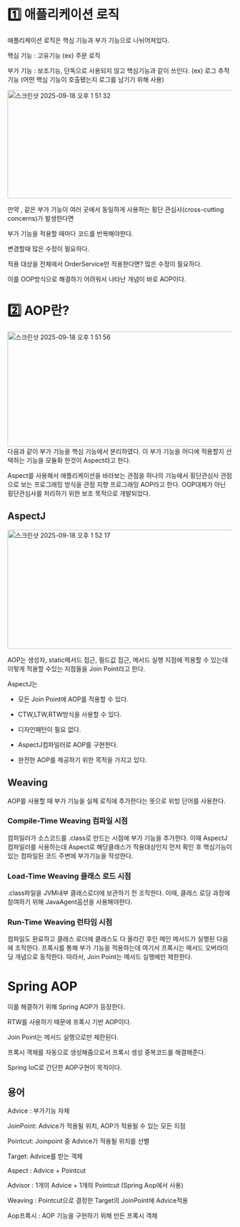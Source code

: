 # 1️⃣ 애플리케이션 로직
애플리케이션 로직은 핵심 기능과 부가 기능으로 나뉘어져있다.

핵심 기능 : 고유기능 (ex) 주문 로직

부가 기능 : 보조기능, 단독으로 사용되지 않고 핵심기능과 같이 쓰인다. (ex) 로그 추적 기능 (어떤 핵심 기능이 호출됐는지 로그를 남기기 위해 사용)

<img width="618" height="243" alt="스크린샷 2025-09-18 오후 1 51 32" src="https://github.com/user-attachments/assets/af5a23fd-ec8a-4c2a-95d6-574afbe1ab7c" />

만약 , 같은 부가 기능이 여러 곳에서 동일하게 사용하는 횡단 관심사(cross-cutting concerns)가 발생한다면

부가 기능을 적용할 때마다 코드를 반복해야한다.

변경할때 많은 수정이 필요하다.

적용 대상을 전체에서 OrderService만 적용한다면? 많은 수정이 필요하다.

이를 OOP방식으로 해결하기 어려워서 나타난 개념이 바로 AOP이다.

# 2️⃣ AOP란?

<img width="637" height="258" alt="스크린샷 2025-09-18 오후 1 51 56" src="https://github.com/user-attachments/assets/449d3d93-caf1-4c25-87bf-0b20f0fd127a" />
다음과 같이 부가 기능을 핵심 기능에서 분리하였다. 이 부가 기능을 어디에 적용할지 선택하는 기능을 모듈화 한것이 Aspect라고 한다.

Aspect를 사용해서 애플리케이션을 바라보는 관점을 하나의 기능에서 횡단관심사 관점으로 보는 프로그래밍 방식을 관점 지향 프로그래밍 AOP라고 한다. OOP대체가 아닌 횡단관심사를 처리하기 위한 보조 목적으로 개발되었다.

## AspectJ

<img width="640" height="267" alt="스크린샷 2025-09-18 오후 1 52 17" src="https://github.com/user-attachments/assets/42d60573-13e5-48b3-ba35-4d8bc7d1efb3" />

AOP는 생성자, static메서드 접근, 필드값 접근, 메서드 실행 지점에 적용할 수 있는데 이렇게 적용할 수있는 지점들을 Join Point라고 한다.

AspectJ는

- 모든 Join Point에 AOP를 적용할 수 있다.

- CTW,LTW,RTW방식을 사용할 수 있다.

- 디자인패턴이 필요 없다.

- AspectJ컴파일러로 AOP를 구현한다.

- 완전한 AOP를 제공하기 위한 목적을 가지고 있다.

## Weaving
AOP를 사용할 때 부가 기능을 실제 로직에 추가한다는 뜻으로 위빙 단어를 사용한다.

### Compile-Time Weaving 컴파일 시점

컴파일러가 소스코드를 .class로 만드는 시점에 부가 기능을 추가한다. 이때 AspectJ컴파일러를 사용하는데 Aspect로 해당클래스가 적용대상인지 먼저 확인 후 핵심기능이 있는 컴파일된 코드 주변에 부가기능을 작성한다.

### Load-Time Weaving 클래스 로드 시점

.class파일을 JVM내부 클래스로더에 보관하기 전 조작한다. 이때, 클래스 로딩 과정에 참여하기 위해 JavaAgent옵션을 사용해야한다.

### Run-Time Weaving 런타임 시점

컴파일도 완료하고 클래스 로더에 클래스도 다 올라간 후인 메인 메서드가 실행된 다음에 조작한다. 프록시를 통해 부가 기능을 적용하는데 여기서 프록시는 메서드 오버라이딩 개념으로 동작한다. 따라서, Join Point는 메서드 실행에만 제한한다.

# Spring AOP
이를 해결하기 위해 Spring AOP가 등장한다.

RTW를 사용하기 때문에 프록시 기반 AOP이다.

Join Point는 메서드 실행으로만 제한된다.

프록시 객체를 자동으로 생성해줌으로서 프록시 생성 중복코드를 해결해준다.

Spring IoC로 간단한 AOP구현이 목적이다.

## 용어
Advice : 부가기능 자체

JoinPoint: Advice가 적용될 위치, AOP가 적용될 수 있는 모든 지점

Pointcut: Joinpoint 중 Advice가 적용될 위치를 선별

Target: Advice를 받는 객체

Aspect : Advice + Pointcut

Advisor : 1개의 Advice + 1개의 Pointcut (Spring Aop에서 사용)

Weaving : Pointcut으로 결정한 Target의 JoinPoint에 Advice적용

Aop프록시 : AOP 기능을 구현하기 위해 만든 프록시 객체


